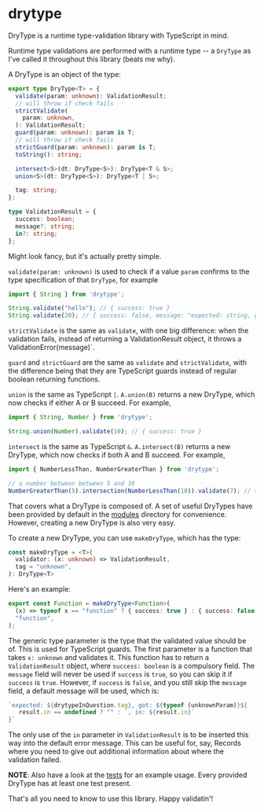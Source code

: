 # drytype
DryType is a runtime type-validation library with TypeScript in mind.

Runtime type validations are performed with a runtime type -- a `DryType` as I've called it throughout this library (beats me why).

A DryType is an object of the type:
```typescript
export type DryType<T> = {
  validate(param: unknown): ValidationResult;
  // will throw if check fails
  strictValidate(
    param: unknown,
  ): ValidationResult;
  guard(param: unknown): param is T;
  // will throw if check fails
  strictGuard(param: unknown): param is T;
  toString(): string;

  intersect<S>(dt: DryType<S>): DryType<T & S>;
  union<S>(dt: DryType<S>): DryType<T | S>;

  tag: string;
};

type ValidationResult = {
  success: boolean;
  message?: string;
  in?: string;
};
```

Might look fancy, but it's actually pretty simple.

`validate(param: unknown)` is used to check if a value `param` confirms to the type specification of that `DryType`, for example
```typescript
import { String } from 'drytype';

String.validate("hello"); // { success: true }
String.validate(20); // { success: false, message: "expected: string, got: number" } 
```

`strictValidate` is the same as `validate`, with one big difference: when the validation fails, instead of returning a ValidationResult object, it throws a ValidationError(message)`.

`guard` and `strictGuard` are the same as `validate` and `strictValidate`, with the difference being that they are TypeScript guards instead of regular boolean returning functions.

`union` is the same as TypeScript `|`. `A.union(B)` returns a new DryType, which now checks if either A or B succeed. For example,
```typescript
import { String, Number } from 'drytype';

String.union(Number).validate(10); // { success: true }
```

`intersect` is the same as TypeScript `&`. `A.intersect(B)` returns a new DryType, which now checks if both A and B succeed. For example,
```typescript
import { NumberLessThan, NumberGreaterThan } from 'drytype';

// a number between between 5 and 10
NumberGreaterThan(5).intersection(NumberLessThan(10)).validate(7); // { success: true }
```

That covers what a DryType is composed of. A set of useful DryTypes have been provided by default in the [modules](https://github.com/uditkarode/drytype/tree/master/modules) directory for convenience. However, creating a new DryType is also very easy.

To create a new DryType, you can use `makeDryType`, which has the type:
```typescript
const makeDryType = <T>(
  validator: (x: unknown) => ValidationResult,
  tag = "unknown",
): DryType<T>
```

Here's an example:
```typescript
export const Function = makeDryType<Function>(
  (x) => typeof x == "function" ? { success: true } : { success: false },
  "function",
);
```

The generic type parameter is the type that the validated value should be of. This is used for TypeScript guards. The first parameter is a function that takes `x: unknown` and validates it.
This function has to return a `ValidationResult` object, where `success: boolean` is a compulsory field. The `message` field will never be used if `success` is `true`, so you can skip it if `success` is `true`. However, if `success` is `false`, and you still skip the `message` field, a default message will be used, which is:
```typescript
`expected: ${drytypeInQuestion.tag}, got: ${typeof (unknownParam)}${
   result.in == undefined ? "" : `, in: ${result.in}`
}`
```
The only use of the `in` parameter in `ValidationResult` is to be inserted this way into the default error message. This can be useful for, say, Records where you need to give out additional information about where the validation failed.

**NOTE**: Also have a look at the [tests](https://github.com/uditkarode/drytype/tree/master/tests) for an example usage. Every provided DryType has at least one test present.

That's all you need to know to use this library.
Happy validatin'!
